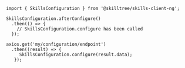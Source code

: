 <Content path="/skills-client/common/skillsConfiguration/skillsConfigurationHeader.md"/>

<form-and-pki 
    pki-path="/skills-client/common/skillsConfiguration/ng/configExamplePki.md"
    form-path="/skills-client/common/skillsConfiguration/ng/configExampleForm.md"/>

<Content path="/skills-client/common/skillsConfiguration/skillsConfigurationParameters.md"/>

 ``` js{3-6}
 import { SkillsConfiguration } from '@skilltree/skills-client-ng';
 
 SkillsConfiguration.afterConfigure()
   .then(() => {
     // SkillsConfiguration.configure has been called 
   });

 axios.get('my/configuration/endpoint')
   .then((result) => {
      SkillsConfiguration.configure(result.data);
    });
 ```
